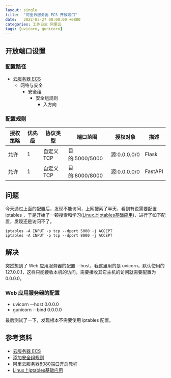 ```yaml
---
layout: single
title:  "阿里云服务器 ECS 开放端口"
date:   2022-03-27 00:00:00 +0800
categories: 工作日志 阿里云
tags: [uvicorn, gunicorn]
---
```


## 开放端口设置
### 配置路径
* [云服务器 ECS](https://ecs.console.aliyun.com/)
    * 网络与安全
        * 安全组
            * 安全组规则
                * 入方向

### 配置规则

| 授权策略 | 优先级 | 协议类型 | 端口范围 | 授权对象 | 描述 |
| --- | --- | --- | --- | --- | --- |
| 允许 | 1 | 自定义 TCP | 目的:5000/5000 | 源:0.0.0.0/0 | Flask |
| 允许 | 1 | 自定义 TCP | 目的:8000/8000 | 源:0.0.0.0/0 | FastAPI |

## 问题
今天通过上面的配置后，发现不能访问，上网搜索了半天，看到有说需要配置 iptables ，于是开始了一顿搜索和学习([Linux上iptables基础应用](https://developer.aliyun.com/article/490333))，进行了如下配置，发现还是访问不了。
```shell
iptables -A INPUT -p tcp --dport 5000 -j ACCEPT
iptables -A INPUT -p tcp --dport 8000 -j ACCEPT
```

## 解决
突然想到了 Web 应用服务器的配置 --host，我这里用的是 uvicorn，默认使用的 127.0.0.1，这样只能接收本机的访问，需要接收其它主机的访问就需要配置为 0.0.0.0。

### Web 应用服务器的配置
* uvicorn --host 0.0.0.0
* gunicorn --bind 0.0.0.0

最后测试了一下，发现根本不需要使用 iptables 配置。

## 参考资料
* [云服务器 ECS](https://ecs.console.aliyun.com/)
* [添加安全组规则](https://help.aliyun.com/document_detail/25471.html)
* [阿里云服务器8080端口开启教程](https://developer.aliyun.com/ask/254678)
* [Linux上iptables基础应用](https://developer.aliyun.com/article/490333)
